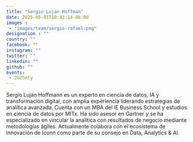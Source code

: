 ```yaml
---
title: "Sergio Lujan Hoffman"
date: 2025-08-05T10:42:14-06:00
images : 
 - "images/team/sergio-rafael.png"
designation : ""
country: ""
facebook: ""
instagram: ""
twitter: ""
linkedin: ""
github: ""
events: 
 - 2025mty
---
```


Sergio Luján Hoffmann es un experto en ciencia de datos, IA y transformación digital, con amplia experiencia liderando estrategias de analítica avanzada. Cuenta con un MBA del IE Business School y estudios en ciencia de datos por MITx. Ha sido asesor en Gartner y se ha especializado en vincular la analítica con resultados de negocio mediante metodologías ágiles. Actualmente colabora con el ecosistema de innovación de Iconn como parte de su consejo en Data, Analytics & AI.